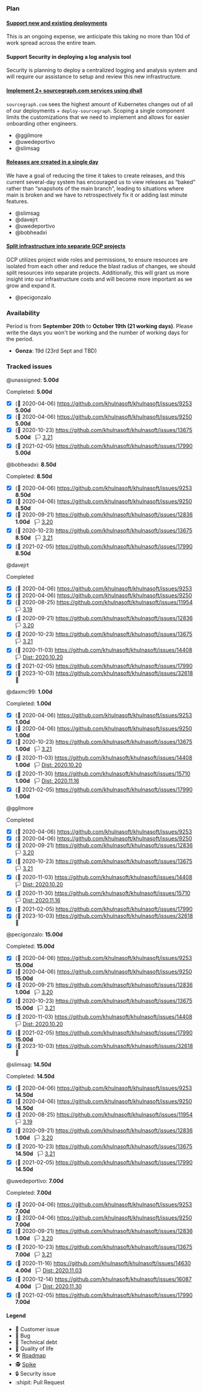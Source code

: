 ### Plan

#### [Support new and existing deployments](https://github.com/orgs/sourcegraph/projects/74)

This is an ongoing expense, we anticipate this taking no more than 10d of work spread across the entire team.

#### Support Security in deploying a log analysis tool

Security is planning to deploy a centralized logging and analysis system and will require our assistance to setup and review this new infrastructure.

#### [Implement 2+ sourcegraph.com services using dhall](https://github.com/orgs/sourcegraph/projects/71)

`sourcegraph.com` sees the highest amount of Kubernetes changes out of all of our deployments + `deploy-sourcegraph`. Scoping a single component limits the customizations that we need to implement and allows for easier onboarding other engineers.

- @ggilmore 
- @uwedeportivo
- @slimsag 

#### [Releases are created in a single day](https://github.com/orgs/sourcegraph/projects/90)

We have a goal of reducing the time it takes to create releases, and this current several-day system has encouraged us to view releases as “baked” rather than “snapshots of the main branch”, leading to situations where main is broken and we have to retrospectively fix it or adding last minute features.

- @slimsag 
- @davejrt 
- @uwedeportivo 
- @bobheadxi 

#### [Split infrastructure into separate GCP projects](https://github.com/orgs/sourcegraph/projects/92)

GCP utilizes project wide roles and permissions, to ensure resources are isolated from each other and reduce the blast radius of changes, we should split resources into separate projects. Additionally, this will grant us more insight into our infrastructure costs and will become more important as we grow and expand it.

- @pecigonzalo 

### Availability

Period is from **September 20th** to **October 19th (21 working days)**. Please write the days you won't be working and the number of working days for the period.

- **Gonza**: 19d (23rd Sept and TBD)

### Tracked issues

<!-- BEGIN WORK -->
<!-- BEGIN ASSIGNEE:  -->
@unassigned: __5.00d__


Completed: __5.00d__
- [x] (🏁 2020-04-06) https://github.com/khulnasoft/khulnasoft/issues/9253  __5.00d__
- [x] (🏁 2020-04-06) https://github.com/khulnasoft/khulnasoft/issues/9250  __5.00d__
- [x] (🏁 2020-10-23) https://github.com/khulnasoft/khulnasoft/issues/13675  __5.00d__   🏳️ [3.21](https://github.com/khulnasoft/khulnasoft/milestone/46)
- [x] (🏁 2021-02-05) https://github.com/khulnasoft/khulnasoft/issues/17990  __5.00d__
<!-- END ASSIGNEE -->

<!-- BEGIN ASSIGNEE: bobheadxi -->
@bobheadxi: __8.50d__


Completed: __8.50d__
- [x] (🏁 2020-04-06) https://github.com/khulnasoft/khulnasoft/issues/9253  __8.50d__
- [x] (🏁 2020-04-06) https://github.com/khulnasoft/khulnasoft/issues/9250  __8.50d__
- [x] (🏁 2020-09-21) https://github.com/khulnasoft/khulnasoft/issues/12836  __1.00d__   🏳️ [3.20](https://github.com/khulnasoft/khulnasoft/milestone/45)
- [x] (🏁 2020-10-23) https://github.com/khulnasoft/khulnasoft/issues/13675  __8.50d__   🏳️ [3.21](https://github.com/khulnasoft/khulnasoft/milestone/46)
- [x] (🏁 2021-02-05) https://github.com/khulnasoft/khulnasoft/issues/17990  __8.50d__
<!-- END ASSIGNEE -->

<!-- BEGIN ASSIGNEE: davejrt -->
@davejrt


Completed
- [x] (🏁 2020-04-06) https://github.com/khulnasoft/khulnasoft/issues/9253 
- [x] (🏁 2020-04-06) https://github.com/khulnasoft/khulnasoft/issues/9250 
- [x] (🏁 2020-08-25) https://github.com/khulnasoft/khulnasoft/issues/11954    🏳️ [3.19](https://github.com/khulnasoft/khulnasoft/milestone/44)
- [x] (🏁 2020-09-21) https://github.com/khulnasoft/khulnasoft/issues/12836    🏳️ [3.20](https://github.com/khulnasoft/khulnasoft/milestone/45)
- [x] (🏁 2020-10-23) https://github.com/khulnasoft/khulnasoft/issues/13675    🏳️ [3.21](https://github.com/khulnasoft/khulnasoft/milestone/46)
- [x] (🏁 2020-11-03) https://github.com/khulnasoft/khulnasoft/issues/14408    🏳️ [Dist: 2020.10.20](https://github.com/khulnasoft/khulnasoft/milestone/56)
- [x] (🏁 2021-02-05) https://github.com/khulnasoft/khulnasoft/issues/17990 
- [x] (🏁 2023-10-03) https://github.com/khulnasoft/khulnasoft/issues/32618  🧶
<!-- END ASSIGNEE -->

<!-- BEGIN ASSIGNEE: daxmc99 -->
@daxmc99: __1.00d__


Completed: __1.00d__
- [x] (🏁 2020-04-06) https://github.com/khulnasoft/khulnasoft/issues/9253  __1.00d__
- [x] (🏁 2020-04-06) https://github.com/khulnasoft/khulnasoft/issues/9250  __1.00d__
- [x] (🏁 2020-10-23) https://github.com/khulnasoft/khulnasoft/issues/13675  __1.00d__   🏳️ [3.21](https://github.com/khulnasoft/khulnasoft/milestone/46)
- [x] (🏁 2020-11-03) https://github.com/khulnasoft/khulnasoft/issues/14408  __1.00d__   🏳️ [Dist: 2020.10.20](https://github.com/khulnasoft/khulnasoft/milestone/56)
- [x] (🏁 2020-11-30) https://github.com/khulnasoft/khulnasoft/issues/15710  __1.00d__   🏳️ [Dist: 2020.11.16](https://github.com/khulnasoft/khulnasoft/milestone/61)
- [x] (🏁 2021-02-05) https://github.com/khulnasoft/khulnasoft/issues/17990  __1.00d__
<!-- END ASSIGNEE -->

<!-- BEGIN ASSIGNEE: ggilmore -->
@ggilmore


Completed
- [x] (🏁 2020-04-06) https://github.com/khulnasoft/khulnasoft/issues/9253 
- [x] (🏁 2020-04-06) https://github.com/khulnasoft/khulnasoft/issues/9250 
- [x] (🏁 2020-09-21) https://github.com/khulnasoft/khulnasoft/issues/12836    🏳️ [3.20](https://github.com/khulnasoft/khulnasoft/milestone/45)
- [x] (🏁 2020-10-23) https://github.com/khulnasoft/khulnasoft/issues/13675    🏳️ [3.21](https://github.com/khulnasoft/khulnasoft/milestone/46)
- [x] (🏁 2020-11-03) https://github.com/khulnasoft/khulnasoft/issues/14408    🏳️ [Dist: 2020.10.20](https://github.com/khulnasoft/khulnasoft/milestone/56)
- [x] (🏁 2020-11-30) https://github.com/khulnasoft/khulnasoft/issues/15710    🏳️ [Dist: 2020.11.16](https://github.com/khulnasoft/khulnasoft/milestone/61)
- [x] (🏁 2021-02-05) https://github.com/khulnasoft/khulnasoft/issues/17990 
- [x] (🏁 2023-10-03) https://github.com/khulnasoft/khulnasoft/issues/32618  🧶
<!-- END ASSIGNEE -->

<!-- BEGIN ASSIGNEE: pecigonzalo -->
@pecigonzalo: __15.00d__


Completed: __15.00d__
- [x] (🏁 2020-04-06) https://github.com/khulnasoft/khulnasoft/issues/9253  __15.00d__
- [x] (🏁 2020-04-06) https://github.com/khulnasoft/khulnasoft/issues/9250  __15.00d__
- [x] (🏁 2020-09-21) https://github.com/khulnasoft/khulnasoft/issues/12836  __1.00d__   🏳️ [3.20](https://github.com/khulnasoft/khulnasoft/milestone/45)
- [x] (🏁 2020-10-23) https://github.com/khulnasoft/khulnasoft/issues/13675  __15.00d__   🏳️ [3.21](https://github.com/khulnasoft/khulnasoft/milestone/46)
- [x] (🏁 2020-11-03) https://github.com/khulnasoft/khulnasoft/issues/14408    🏳️ [Dist: 2020.10.20](https://github.com/khulnasoft/khulnasoft/milestone/56)
- [x] (🏁 2021-02-05) https://github.com/khulnasoft/khulnasoft/issues/17990  __15.00d__
- [x] (🏁 2023-10-03) https://github.com/khulnasoft/khulnasoft/issues/32618  🧶
<!-- END ASSIGNEE -->

<!-- BEGIN ASSIGNEE: slimsag -->
@slimsag: __14.50d__


Completed: __14.50d__
- [x] (🏁 2020-04-06) https://github.com/khulnasoft/khulnasoft/issues/9253  __14.50d__
- [x] (🏁 2020-04-06) https://github.com/khulnasoft/khulnasoft/issues/9250  __14.50d__
- [x] (🏁 2020-08-25) https://github.com/khulnasoft/khulnasoft/issues/11954    🏳️ [3.19](https://github.com/khulnasoft/khulnasoft/milestone/44)
- [x] (🏁 2020-09-21) https://github.com/khulnasoft/khulnasoft/issues/12836  __1.00d__   🏳️ [3.20](https://github.com/khulnasoft/khulnasoft/milestone/45)
- [x] (🏁 2020-10-23) https://github.com/khulnasoft/khulnasoft/issues/13675  __14.50d__   🏳️ [3.21](https://github.com/khulnasoft/khulnasoft/milestone/46)
- [x] (🏁 2021-02-05) https://github.com/khulnasoft/khulnasoft/issues/17990  __14.50d__
<!-- END ASSIGNEE -->

<!-- BEGIN ASSIGNEE: uwedeportivo -->
@uwedeportivo: __7.00d__


Completed: __7.00d__
- [x] (🏁 2020-04-06) https://github.com/khulnasoft/khulnasoft/issues/9253  __7.00d__
- [x] (🏁 2020-04-06) https://github.com/khulnasoft/khulnasoft/issues/9250  __7.00d__
- [x] (🏁 2020-09-21) https://github.com/khulnasoft/khulnasoft/issues/12836  __1.00d__   🏳️ [3.20](https://github.com/khulnasoft/khulnasoft/milestone/45)
- [x] (🏁 2020-10-23) https://github.com/khulnasoft/khulnasoft/issues/13675  __7.00d__   🏳️ [3.21](https://github.com/khulnasoft/khulnasoft/milestone/46)
- [x] (🏁 2020-11-16) https://github.com/khulnasoft/khulnasoft/issues/14630  __4.00d__   🏳️ [Dist: 2020.11.03](https://github.com/khulnasoft/khulnasoft/milestone/55)
- [x] (🏁 2020-12-14) https://github.com/khulnasoft/khulnasoft/issues/16087  __4.00d__   🏳️ [Dist: 2020.11.30](https://github.com/khulnasoft/khulnasoft/milestone/67)
- [x] (🏁 2021-02-05) https://github.com/khulnasoft/khulnasoft/issues/17990  __7.00d__
<!-- END ASSIGNEE -->
<!-- END WORK -->

#### Legend

- 👩 Customer issue
- 🐛 Bug
- 🧶 Technical debt
- 🎩 Quality of life
- 🛠️ [Roadmap](https://docs.google.com/document/d/1cBsE9801DcBF9chZyMnxRdolqM_1c2pPyGQz15QAvYI/edit#heading=h.5nwl5fv52ess)
- 🕵️ [Spike](https://en.wikipedia.org/wiki/Spike_(software_development))
- 🔒 Security issue
- :shipit: Pull Request
